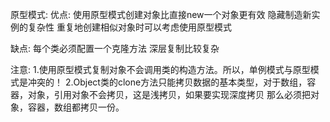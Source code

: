 原型模式:
优点:
    使用原型模式创建对象比直接new一个对象更有效
    隐藏制造新实例的复杂性
    重复地创建相似对象时可以考虑使用原型模式
    
   
缺点:
    每个类必须配置一个克隆方法
    深层复制比较复杂
    
    
注意:
    1.使用原型模式复制对象不会调用类的构造方法。所以，单例模式与原型模式是冲突的！
    2.Object类的clone方法只能拷贝数据的基本类型，对于数组，容器，对象，引用对象不会拷贝，这是浅拷贝，如果要实现深度拷贝
那么必须把对象，容器，数组都拷贝一份。